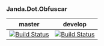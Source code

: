 ### Janda.Dot.Obfuscar

| master | develop |
|:------:|:-----------:|
|[![Build Status](http://nas:8081/buildStatus/icon?job=Janda.Dot.Obfuscar/master)](http://nas:8081/job/Janda.Dot.Obfuscar/job/master)|[![Build Status](http://nas:8081/buildStatus/icon?job=Janda.Dot.Obfuscar/develop)](http://nas:8081/job/Janda.Dot.Obfuscar/job/develop)|



